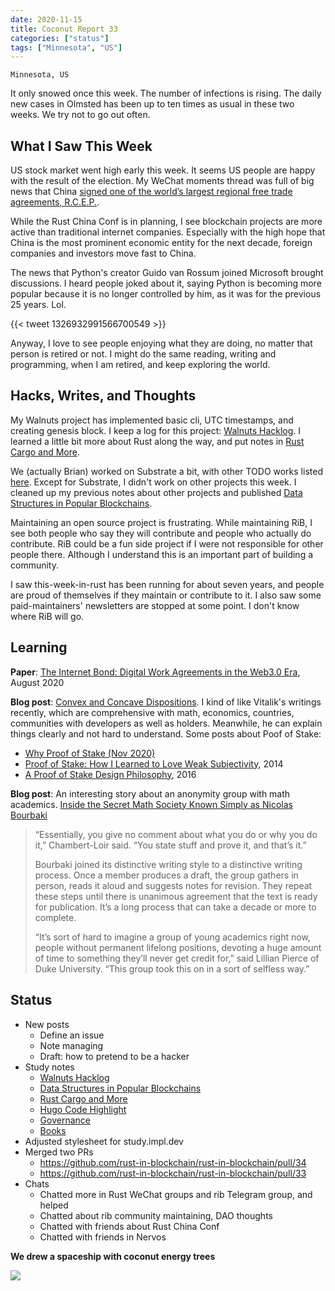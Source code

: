 ```yaml
---
date: 2020-11-15
title: Coconut Report 33
categories: ["status"]
tags: ["Minnesota", "US"]
---
```


`Minnesota, US`

It only snowed once this week.
The number of infections is rising.
The daily new cases in Olmsted has been up to ten times
as usual in these two weeks.
We try not to go out often.

## What I Saw This Week

US stock market went high early this week.
It seems US people are happy with
the result of the election.
My WeChat moments thread was full of big news that 
China [signed one of the world’s largest regional free 
trade agreements, R.C.E.P.](https://www.nytimes.com/2020/11/15/business/china-trade-rcep.html).

While the Rust China Conf is in planning,
I see blockchain projects are more active
than traditional internet companies. 
Especially with the high hope that China
is the most prominent economic entity for the next decade,
foreign companies and investors move fast to China.

The news that Python's creator Guido van Rossum joined
Microsoft brought discussions.
I heard people joked about it, saying
Python is becoming more popular because it is no longer controlled
by him, as it was for the previous 25 years. Lol.

{{< tweet 1326932991566700549 >}}

Anyway, I love to see people enjoying what
they are doing, no matter that person is retired or not.
I might do the same reading, writing and programming,
when I am retired,
and keep exploring the world.


## Hacks, Writes, and Thoughts

My Walnuts project has implemented basic cli, UTC timestamps, and
creating genesis block.
I keep a log for this project: [Walnuts Hacklog][walnutslog].
I learned a little bit more about Rust along the way, and put notes in 
[Rust Cargo and More][rustmore].

We (actually Brian) worked on Substrate a bit,
with other TODO works listed [here](https://github.com/brson/rust-contract-comparison).
Except for Substrate, I didn't work on other projects this week.
I cleaned up my previous notes about other projects and published 
[Data Structures in Popular Blockchains][data].

Maintaining an open source project is frustrating.
While maintaining RiB,
I see both people who say they will contribute and
people who actually do contribute.
RiB could be a fun side project if
I were not responsible for other people there.
Although I understand this is an important part
of building a community.

I saw this-week-in-rust has been running for about seven years,
and people are proud of themselves if they maintain
or contribute to it.
I also saw some paid-maintainers' newsletters are stopped at
some point.
I don't know where RiB will go.

## Learning

**Paper**:
[The Internet Bond: Digital Work Agreements in the Web3.0 Era](https://drive.google.com/file/d/13-s15SvCIUBukhSZiNkpd0sTff3izQ5G/view), August 2020

**Blog post**:
[Convex and Concave Dispositions](https://vitalik.ca/general/2020/11/08/concave.html).
I kind of like Vitalik's writings recently,
which are comprehensive with math, economics, countries,
communities with developers as well as holders.
Meanwhile, he can explain things clearly and not hard to understand.
Some posts about Poof of Stake:
- [Why Proof of Stake (Nov 2020)](https://vitalik.ca/general/2020/11/06/pos2020.htm)
- [Proof of Stake: How I Learned to Love Weak Subjectivity](https://blog.ethereum.org/2014/11/25/proof-stake-learned-love-weak-subjectivity/), 2014
- [A Proof of Stake Design Philosophy](https://vitalik.ca/general/2016/12/29/pos_design.html), 2016

**Blog post**:
An interesting story about an anonymity group
with math academics.
[Inside the Secret Math Society Known Simply as Nicolas Bourbaki](https://www.quantamagazine.org/inside-the-secret-math-society-known-as-nicolas-bourbaki-20201109/)

>“Essentially, you give no comment about what you do or 
why you do it,” Chambert-Loir said. 
“You state stuff and prove it, and that’s it.”
>
>Bourbaki joined its distinctive writing style to 
a distinctive writing process. Once a member produces a draft, 
the group gathers in person, reads it aloud and 
suggests notes for revision. They repeat these steps 
until there is unanimous agreement that 
the text is ready for publication. 
It’s a long process that can take a decade or more to complete.
>
>“It’s sort of hard to imagine a group of young academics right now, 
people without permanent lifelong positions, 
devoting a huge amount of time to something 
they’ll never get credit for,” said Lillian Pierce of Duke University. 
>“This group took this on in a sort of selfless way.”

## Status

- New posts 
  - Define an issue
  - Note managing
  - Draft: how to pretend to be a hacker
- Study notes
  - [Walnuts Hacklog][walnutslog]
  - [Data Structures in Popular Blockchains][data]
  - [Rust Cargo and More][rustmore]
  - [Hugo Code Highlight][hugohighlight]
  - [Governance][governance]
  - [Books][books]
- Adjusted stylesheet for study.impl.dev
- Merged two PRs
  - https://github.com/rust-in-blockchain/rust-in-blockchain/pull/34
  - https://github.com/rust-in-blockchain/rust-in-blockchain/pull/33
- Chats
  - Chatted more in Rust WeChat groups and rib Telegram group,
    and helped
  - Chatted about rib community maintaining, DAO thoughts
  - Chatted with friends about Rust China Conf
  - Chatted with friends in Nervos  

**We drew a spaceship with coconut energy trees**

![](/graphic-assets/spaceship.jpg)



[walnutslog]: https://study.impl.dev/hacking/walnuts/
[books]: https://study.impl.dev/reading/books/
[hugohighlight]: https://study.impl.dev/hacking/hugo-code-highlight/
[data]: https://study.impl.dev/programming/data-structures-in-popular-blockchains/
[rustmore]: https://study.impl.dev/hacking/rust-cargo-etc/
[governance]: https://study.impl.dev/community/governance/
  








